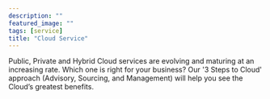 ```yaml
---
description: ""
featured_image: ""
tags: [service]
title: "Cloud Service"
---
```


Public, Private and Hybrid Cloud services are evolving and maturing at an increasing rate. Which one is right for your business? Our '3 Steps to Cloud' approach (Advisory, Sourcing, and Management) will help you see the Cloud’s greatest benefits. 

